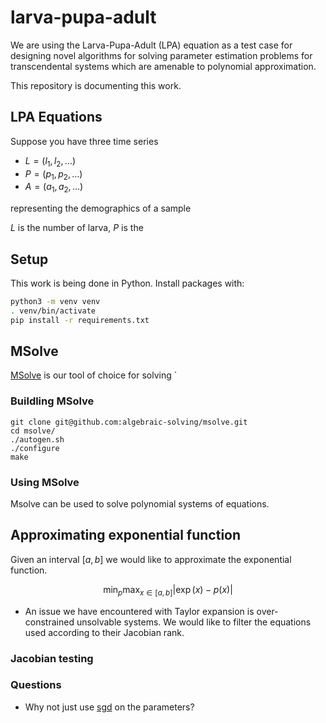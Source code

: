 # larva-pupa-adult

We are using the Larva-Pupa-Adult (LPA) equation as a test case for designing
novel algorithms for solving parameter estimation problems for transcendental
systems which are amenable to polynomial approximation.

This repository is documenting this work.

## LPA Equations

Suppose you have three time series

* $`L = (l_1, l_2, \ldots)`$
* $`P = (p_1, p_2, \ldots)`$
* $`A = (a_1, a_2, \ldots)`$

representing the demographics of a sample

$L$ is the number of larva, $P$ is the

## Setup

This work is being done in Python. Install packages with:

```bash
python3 -m venv venv
. venv/bin/activate
pip install -r requirements.txt
```

## MSolve

[MSolve](https://msolve.lip6.fr/) is our tool of choice for solving `


### Buildling MSolve
```
git clone git@github.com:algebraic-solving/msolve.git
cd msolve/
./autogen.sh 
./configure 
make 
```

### Using MSolve

Msolve can be used to solve polynomial systems of equations.

## Approximating exponential function


Given an interval $[a, b]$ we would like to approximate the exponential function. 

$$\min_{p} \max_{x \in [a, b]} |\exp(x) - p(x)|$$

* An issue we have encountered with Taylor expansion is over-constrained unsolvable systems. We would
like to filter the equations used according to their Jacobian rank.

### Jacobian testing

### Questions

* Why not just use [sgd](https://scikit-learn.org/stable/modules/sgd.html) on the parameters?
